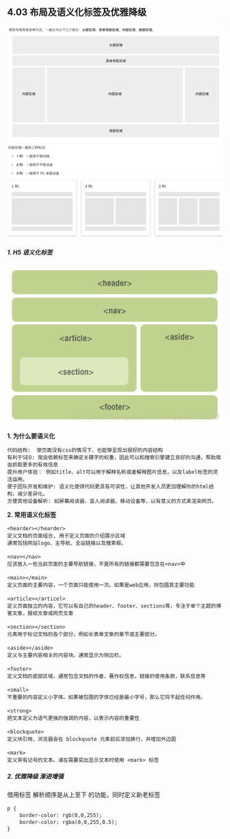 ## 4.03 布局及语义化标签及优雅降级

![aaa](../_static/css_04_03-1.png)
![bbb](../_static/css_04_03-2.png)



##### 1. H5 语义化标签

![](../_static/css_04_03-3.png)

**1. 为什么要语义化**
```
代码结构:  使页面没有css的情况下，也能够呈现出很好的内容结构
有利于SEO: 爬虫依赖标签来确定关键字的权重，因此可以和搜索引擎建立良好的沟通，帮助爬虫抓取更多的有效信息
提升用户体验： 例如title、alt可以用于解释名称或者解释图片信息，以及label标签的灵活运用。
便于团队开发和维护: 语义化使得代码更具有可读性，让其他开发人员更加理解你的html结构，减少差异化。
方便其他设备解析: 如屏幕阅读器、盲人阅读器、移动设备等，以有意义的方式来渲染网页。

```

**2. 常用语义化标签**
```
<hearder></hearder>
定义文档的页面组合, 用于定义页面的介绍展示区域
通常包括网站logo、主导航、全站链接以及搜索框。

<nav></nav>
应该放入一些当前页面的主要导航链接，不是所有的链接都需要包含在<nav>中

<main></main>
定义页面的主要内容，一个页面只能使用一次。如果是web应用，则包围其主要功能

<article></articel>
定义页面独立的内容，它可以有自己的header、footer、sections等，专注于单个主题的博客文章，报纸文章或网页文章

<section></section>
元素用于标记文档的各个部分，例如长表单文章的章节或主要部分。

<aside></aside>
定义与主要内容相关的内容块。通常显示为侧边栏。

<footer>
定义文档的底部区域，通常包含文档的作者，著作权信息，链接的使用条款，联系信息等

<small>
不重要的内容定义小字体。如果被包围的字体已经是最小字号，那么它将不起任何作用。

<strong>
把文本定义为语气更强的强调的内容，以表示内容的重要性

<blockquote>
定义块引用，浏览器会在 blockquote 元素前后添加换行，并增加外边距

<mark>
定义带有记号的文本。请在需要突出显示文本时使用 <mark> 标签

```


##### 2. 优雅降级 渐进增强

借用标签 解析顺序是从上至下 的功能，同时定义新老标签

```
p {
    border-color: rgb(0,0,255);    
    border-color: rgba(0,0,255,0.5);   
}
```
